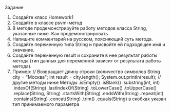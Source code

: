 Задание
1. Создайте класс Homework1
2. Создайте в классе psvm-метод
3. В методе продемонстрируйте работу методов класса String, указанные
ниже.
Как продемонстрировать
1. Напишите комментарий на русском, поясняющий суть метода.
2. Создайте переменную типа String и присвойте ей подходящее имя и
значение.
3. Создайте переменную result и сохраните в нее результат работы метода
(тип данных для переменной зависит от результата работы метода).
4. Пример:
// Возвращает длину строки (количество символов
String city = "Москва";
int result = city.length();
System.out.println(result);
// другие методы ниже
Методы
.isEmpty()
.isBlank()
.substring(int, int)
.indexOf(String)
.lastIndexOf(String)
.toLowerCase()
.toUpperCase()
.replace(String, String)
.startsWith(String)
.endsWith(String)
.repeat(int)
.contains(String)
.concat(String)
.trim()
.equals(String)
в скобках указан тип принимаемого параметра
